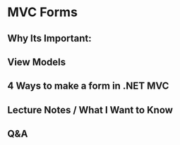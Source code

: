 # MVC Forms

## Why Its Important:

## View Models

## 4 Ways to make a form in .NET MVC

## Lecture Notes / What I Want to Know

## Q&A